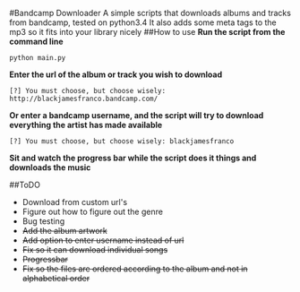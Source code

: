 #Bandcamp Downloader
A simple scripts that downloads albums and tracks from bandcamp, tested on python3.4
It also adds some meta tags to the mp3 so it fits into your library nicely
##How to use
**Run the script from the command line**
```shell
python main.py
```
**Enter the url of the album or track you wish to download**
```shell
[?] You must choose, but choose wisely: http://blackjamesfranco.bandcamp.com/
```
**Or enter a bandcamp username, and the script will try to download everything the artist has made available**
```shell
[?] You must choose, but choose wisely: blackjamesfranco
```
**Sit and watch the progress bar while the script does it things and downloads the music**

##ToDO
* Download from custom url's
* Figure out how to figure out the genre
* Bug testing
* <del>Add the album artwork</del>
* <del>Add option to enter username instead of url</del>
* <del>Fix so it can download individual songs</del>
* <del>Progressbar</del>
* <del>Fix so the files are ordered according to the album and not in alphabetical order</del>
